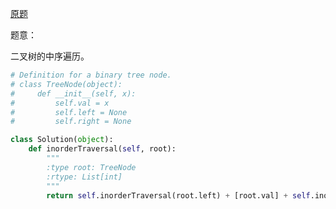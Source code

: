 [原题](https://leetcode.com/problems/binary-tree-inorder-traversal/)


题意：

二叉树的中序遍历。

```Python
# Definition for a binary tree node.
# class TreeNode(object):
#     def __init__(self, x):
#         self.val = x
#         self.left = None
#         self.right = None

class Solution(object):
    def inorderTraversal(self, root):
        """
        :type root: TreeNode
        :rtype: List[int]
        """
        return self.inorderTraversal(root.left) + [root.val] + self.inorderTraversal(root.right) if root else []
        
```
